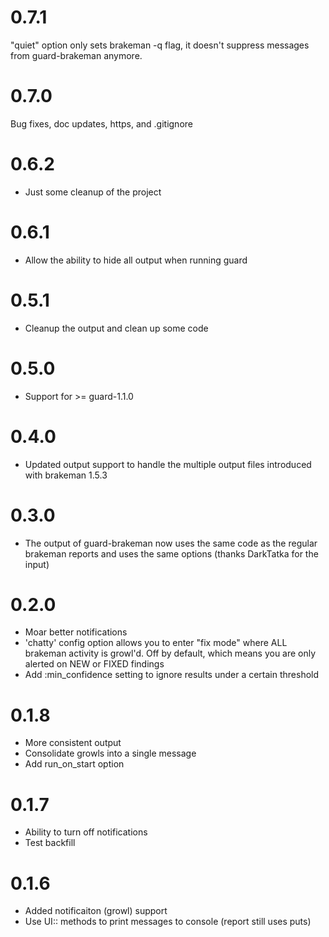 # 0.7.1

"quiet" option only sets brakeman -q flag, it doesn't suppress messages from guard-brakeman anymore.

# 0.7.0

Bug fixes, doc updates, https, and .gitignore

# 0.6.2
- Just some cleanup of the project

# 0.6.1
- Allow the ability to hide all output when running guard

# 0.5.1
- Cleanup the output and clean up some code

# 0.5.0
- Support for >= guard-1.1.0

# 0.4.0
- Updated output support to handle the multiple output files introduced with brakeman 1.5.3

# 0.3.0
- The output of guard-brakeman now uses the same code as the regular brakeman reports and uses the same options (thanks DarkTatka for the input)

# 0.2.0
- Moar better notifications
- 'chatty' config option allows you to enter "fix mode" where ALL brakeman activity is growl'd.  Off by default, which means you are only alerted on NEW or FIXED findings
- Add :min_confidence setting to ignore results under a certain threshold

# 0.1.8
- More consistent output
- Consolidate growls into a single message
- Add run_on_start option

# 0.1.7
- Ability to turn off notifications
- Test backfill

# 0.1.6
- Added notificaiton (growl) support
- Use UI:: methods to print messages to console (report still uses puts)
